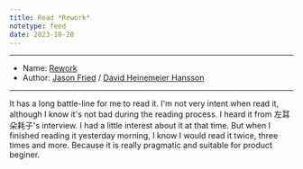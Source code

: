 ```yaml
---
title: Read *Rework*
notetype: feed
date: 2023-10-28
---
```


---
- Name: [Rework](https://book.douban.com/subject/3889178/)
- Author: [Jason Fried](https://book.douban.com/search/Jason%20Fried) / [David Heinemeier Hansson](https://book.douban.com/search/David%20Heinemeier%20Hansson)

--- 

It has a long battle-line for me to read it. I'm not very intent when read it, although I know it's not bad during the reading process. I heard it from 左耳朵耗子's interview. I had a little interest about it at that time. But when I finished reading it yesterday morning, I know I would read it twice, three times and more. Because it is really pragmatic and suitable for product beginer.